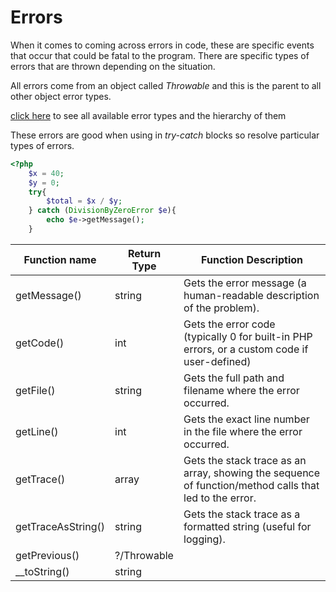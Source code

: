 # Errors

When it comes to coming across errors in code, these are specific events that occur that could be fatal to the program. There are specific types of errors that are thrown depending on the situation.



All errors come from an object called *Throwable* and this is the parent to all other object error types.



[click here](https://www.php.net/manual/en/language.errors.php7.php) to see all available error types and the hierarchy of them



These errors are good when using in *try-catch* blocks so resolve particular types of errors.



```php
<?php
    $x = 40;
    $y = 0;
	try{
        $total = $x / $y;
    } catch (DivisionByZeroError $e){
        echo $e->getMessage();
    }
```

| Function name      | Return Type | Function Description                                         |
| ------------------ | ----------- | ------------------------------------------------------------ |
| getMessage()       | string      | Gets the error message (a human-readable description of the problem). |
| getCode()          | int         | Gets the error code (typically 0 for built-in PHP errors, or a custom code if user-defined) |
| getFile()          | string      | Gets the full path and filename where the error occurred.    |
| getLine()          | int         | Gets the exact line number in the file where the error occurred. |
| getTrace()         | array       | Gets the stack trace as an array, showing the sequence of function/method calls that led to the error. |
| getTraceAsString() | string      | Gets the stack trace as a formatted string (useful for logging). |
| getPrevious()      | ?/Throwable |                                                              |
| __toString()       | string      |                                                              |
